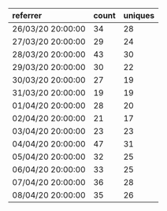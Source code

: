 | referrer          | count | uniques |
| :---------------- | :---- | :------ |
| 26/03/20 20:00:00 | 34    | 28      |
| 27/03/20 20:00:00 | 29    | 24      |
| 28/03/20 20:00:00 | 43    | 30      |
| 29/03/20 20:00:00 | 30    | 22      |
| 30/03/20 20:00:00 | 27    | 19      |
| 31/03/20 20:00:00 | 19    | 19      |
| 01/04/20 20:00:00 | 28    | 20      |
| 02/04/20 20:00:00 | 21    | 17      |
| 03/04/20 20:00:00 | 23    | 23      |
| 04/04/20 20:00:00 | 47    | 31      |
| 05/04/20 20:00:00 | 32    | 25      |
| 06/04/20 20:00:00 | 33    | 25      |
| 07/04/20 20:00:00 | 36    | 28      |
| 08/04/20 20:00:00 | 35    | 26      |